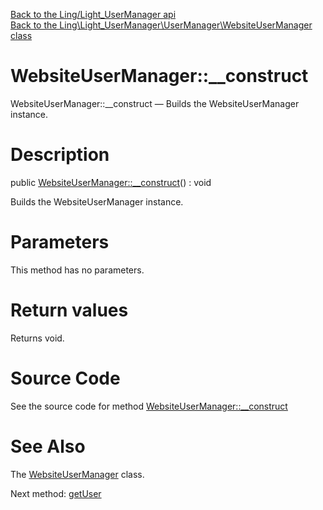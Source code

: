 [Back to the Ling/Light_UserManager api](https://github.com/lingtalfi/Light_UserManager/blob/master/doc/api/Ling/Light_UserManager.md)<br>
[Back to the Ling\Light_UserManager\UserManager\WebsiteUserManager class](https://github.com/lingtalfi/Light_UserManager/blob/master/doc/api/Ling/Light_UserManager/UserManager/WebsiteUserManager.md)


WebsiteUserManager::__construct
================



WebsiteUserManager::__construct — Builds the WebsiteUserManager instance.




Description
================


public [WebsiteUserManager::__construct](https://github.com/lingtalfi/Light_UserManager/blob/master/doc/api/Ling/Light_UserManager/UserManager/WebsiteUserManager/__construct.md)() : void




Builds the WebsiteUserManager instance.




Parameters
================

This method has no parameters.


Return values
================

Returns void.








Source Code
===========
See the source code for method [WebsiteUserManager::__construct](https://github.com/lingtalfi/Light_UserManager/blob/master/UserManager/WebsiteUserManager.php#L41-L44)


See Also
================

The [WebsiteUserManager](https://github.com/lingtalfi/Light_UserManager/blob/master/doc/api/Ling/Light_UserManager/UserManager/WebsiteUserManager.md) class.

Next method: [getUser](https://github.com/lingtalfi/Light_UserManager/blob/master/doc/api/Ling/Light_UserManager/UserManager/WebsiteUserManager/getUser.md)<br>

